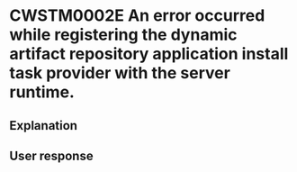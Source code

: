# CWSTM0002E An error occurred while registering the dynamic artifact repository application install task provider with the server runtime.

## Explanation

## User response